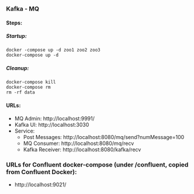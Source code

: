 ### Kafka - MQ 

#### Steps:
##### Startup:
```shell script
docker -compose up -d zoo1 zoo2 zoo3
docker-compose up -d
```
##### Cleanup:
```shell script
docker-compose kill
docker-compose rm
rm -rf data
```

#### URLs:
- MQ Admin: http://localhost:9991/
- Kafka UI: http://localhost:3030
- Service:
    - Post Messages: http://localhost:8080/mq/send?numMessage=100
    - MQ Consumer: http://localhost:8080/mq/recv
    - Kafka Receiver: http://localhost:8080/kafka/recv

### URLs for Confluent docker-compose (under /confluent, copied from Confluent Docker):
- http://localhost:9021/
